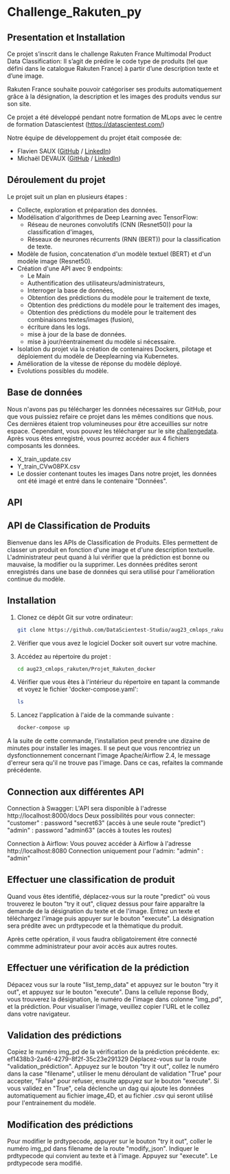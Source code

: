 
# **Challenge_Rakuten_py**

## Presentation et Installation
Ce projet s’inscrit dans le challenge Rakuten France Multimodal Product Data Classification: Il s’agit de prédire le code type de produits (tel que défini dans le catalogue Rakuten France) à partir d’une description texte et d’une image.

Rakuten France souhaite pouvoir catégoriser ses produits automatiquement grâce à la désignation, la description et les images des produits vendus sur son site.

Ce projet a été développé pendant notre formation de MLops avec le centre de formation Datascientest (https://datascientest.com/)

Notre équipe de développement du projet était composée de:
  * Flavien SAUX ([GitHub](https://github.com/Flav63s) / [LinkedIn](https://www.linkedin.com/in/flavien-s-712596190/))
  * Michaël DEVAUX ([GitHub](https://github.com/MichaelD24) / [LinkedIn](https://www.linkedin.com/in/michaël-devaux-362760139/))

## Déroulement du projet
Le projet suit un plan en plusieurs étapes :

* Collecte, exploration et préparation des données.
* Modélisation d'algorithmes de Deep Learning avec TensorFlow:
  * Réseau de neurones convolutifs (CNN (Resnet50)) pour la classification d'images,
  * Réseaux de neurones récurrents (RNN (BERT)) pour la classification de texte.
* Modèle de fusion, concatenation d'un modèle textuel (BERT) et d'un modèle image (Resnet50).
* Création d'une API avec 9 endpoints:
  * Le Main
  * Authentification des utilisateurs/administrateurs,
  * Interroger la base de données,
  * Obtention des prédictions du modèle pour le traitement de texte,
  * Obtention des prédictions du modèle pour le traitement des images,
  * Obtention des prédictions du modèle pour le traitement des combinaisons textes/images (fusion),
  * écriture dans les logs.
  * mise à jour de la base de données.
  * mise à jour/réentrainement du modèle si nécessaire.
* Isolation du projet via la création de contenaires Dockers, pilotage et déploiement du modèle de Deeplearning via Kubernetes.
* Amélioration de la vitesse de réponse du modèle déployé.
* Evolutions possibles du modèle.

## **Base de données**

Nous n'avons pas pu télécharger les données nécessaires sur GitHub, pour que vous puissiez refaire ce projet dans les mêmes conditions que nous.
Ces dernières étaient trop volumineuses pour être acceuillies sur notre espace.
Cependant, vous pouvez les télécharger sur le site [challengedata](https://challengedata.ens.fr/challenges/35).
Après vous êtes enregistré, vous pourrez accéder aux 4 fichiers composants les données.
* X_train_update.csv
* Y_train_CVw08PX.csv
* Le dossier contenant toutes les images
Dans notre projet, les données ont été imagé et entré dans le contenaire "Données".

## **API**
   ## API de Classification de Produits

Bienvenue dans les APIs de Classification de Produits. Elles permettent de classer un produit en fonction d'une image et d'une description textuelle.
L'administrateur peut quand à lui vérifier que la prédiction est bonne ou mauvaise, la modifier ou la supprimer. Les données prédites seront enregistrés dans une base de données qui sera utilisé pour l'amélioration continue du modèle.

   ## Installation

1. Clonez ce dépôt Git sur votre ordinateur:

   ```bash
   git clone https://github.com/DataScientest-Studio/aug23_cmlops_rakuten.git
   ```
2. Vérifier que vous avez le logiciel Docker soit ouvert sur votre machine.
   
3. Accédez au répertoire du projet :

   ```bash
   cd aug23_cmlops_rakuten/Projet_Rakuten_docker
   ```
   
4. Vérifier que vous êtes à l'intérieur du répertoire en tapant la commande et voyez le fichier 'docker-compose.yaml':

   ```bash
   ls
   ```

5. Lancez l'application à l'aide de la commande suivante :

   ```bash
   docker-compose up
   ```

A la suite de cette commande, l'installation peut prendre une dizaine de minutes pour installer les images.
Il se peut que vous rencontriez un dysfonctionnement concernant l'image Apache/Airflow 2.4, le message d'erreur sera qu'il ne trouve pas l'image.
Dans ce cas, refaites la commande précédente.
  

 ## Connection aux différentes API
 Connection à Swagger:
 L'API sera disponible à l'adresse http://localhost:8000/docs
 Deux possibilités pour vous connecter:
 "customer" : password "secret63" (accès à une seule route "predict")
 "admin" : password "admin63" (accès à toutes les routes)

 Connection à Airflow:
 Vous pouvez accéder à Airflow à l'adresse http://localhost:8080
 Connection uniquement pour l'admin:
 "admin" : "admin"

 ## Effectuer une classification de produit
 Quand vous êtes identifié, déplacez-vous sur la route "predict" où vous trouverez le bouton "try it out", cliquez dessus pour faire apparaître la demande de la désignation 
 du texte et de l'image.
 Entrez un texte et téléchargez l'image puis appuyer sur le bouton "execute".
 La désignation sera prédite avec un prdtypecode et la thèmatique du produit.

 Après cette opération, il vous faudra obligatoirement être connecté commme administrateur pour avoir accès aux autres routes.

 ## Effectuer une vérification de la prédiction
 Dépacez vous sur la route "list_temp_data" et appuyez sur le bouton "try it out", et appuyez sur le bouton "execute".
 Dans la cellule reponse Body, vous trouverez la désignation, le numéro de l'image dans colonne "img_pd", et la prédiction.
 Pour visualiser l'image, veuillez copier l'URL et le collez dans votre navigateur.

 ## Validation des prédictions
 Copiez le numéro img_pd de la vérification de la prédiction précédente.
 ex: ef1438b3-2a46-4279-8f2f-35c23e291329
 Déplacez-vous sur la route "validation_prédiction".
 Appuyez sur le bouton "try it out", collez le numéro dans la case "filename", utiliser le menu déroulant de validation "True" pour accepter, "False" pour refuser, ensuite 
 appuyez sur le bouton "execute".
 Si vous validez en "True", cela déclenche un dag qui ajoute les données automatiquement au fichier image_4D, et au fichier .csv qui seront utilisé pour l'entrainement du 
 modèle.

 ## Modification des prédictions
 Pour modifier le prdtypecode, appuyer sur le bouton "try it out", coller le numéro img_pd dans filename de la route "modify_json".
 Indiquer le prdtypecode qui convient au texte et à l'image.
 Appuyez sur "execute".
 Le prdtypecode sera modifié.

